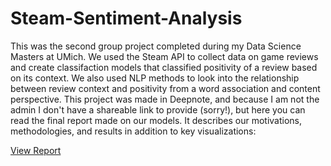 # Steam-Sentiment-Analysis

This was the second group project completed during my Data Science Masters at UMich. We used the Steam API to collect data on game reviews and create classifaction models that classified positivity of a review based on its context. We also used NLP methods to look into the relationship between review context and positivity from a word association and content perspective. This project was made in Deepnote, and because I am not the admin I don't have a shareable link to provide (sorry!), but here you can read the final report made on our models. It describes our motivations, methodologies, and results in addition to key visualizations:

[View Report](Sentiment_Report.pdf)
